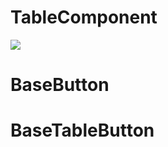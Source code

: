 # TableComponent
![](https://i.insider.com/5df126b679d7570ad2044f3e?width=300)

# BaseButton

# BaseTableButton
